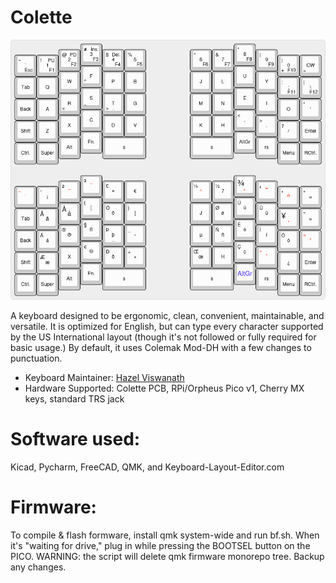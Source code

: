 # Colette

![Colette](colette-rev3.png)

A keyboard designed to be ergonomic, clean, convenient, maintainable, and versatile.
It is optimized for English, but can type every character supported by the US International layout (though it's not followed or fully required for basic usage.)
By default, it uses Colemak Mod-DH with a few changes to punctuation.

* Keyboard Maintainer: [Hazel Viswanath](https://github.com/transdryad)
* Hardware Supported: Colette PCB, RPi/Orpheus Pico v1, Cherry MX keys, standard TRS jack

# Software used:
Kicad, Pycharm, FreeCAD, QMK, and Keyboard-Layout-Editor.com

# Firmware:
To compile & flash formware, install qmk system-wide and run bf.sh.
When it's "waiting for drive," plug in while pressing the BOOTSEL button on the PICO.
WARNING: the script will delete qmk firmware monorepo tree.
Backup any changes.